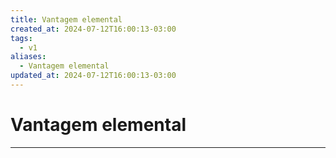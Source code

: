```yaml
---
title: Vantagem elemental
created_at: 2024-07-12T16:00:13-03:00
tags:
  - v1
aliases:
  - Vantagem elemental
updated_at: 2024-07-12T16:00:13-03:00
---
```

# Vantagem elemental
---

